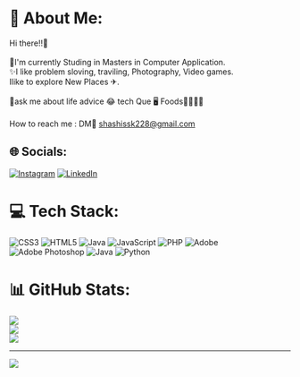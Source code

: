 # 💫 About Me:
Hi there!!👋<br><br>🔭I'm currently Studing in Masters in Computer Application.<br>✨I like problem sloving, traviling, Photography, Video games.<br>Ilike to explore New Places ✈.<br><br>💭ask me about life advice 😂 tech Que 🖥 Foods🍔🍕🍟🍿<br><br>How to reach me : DM📧 shashissk228@gmail.com


## 🌐 Socials:
[![Instagram](https://img.shields.io/badge/Instagram-%23E4405F.svg?logo=Instagram&logoColor=white)](https://instagram.com/shashi._ssk) [![LinkedIn](https://img.shields.io/badge/LinkedIn-%230077B5.svg?logo=linkedin&logoColor=white)](https://linkedin.com/in/https://www.linkedin.com/in/shashisharma228/) 

# 💻 Tech Stack:
![CSS3](https://img.shields.io/badge/css3-%231572B6.svg?style=plastic&logo=css3&logoColor=white) ![HTML5](https://img.shields.io/badge/html5-%23E34F26.svg?style=plastic&logo=html5&logoColor=white) ![Java](https://img.shields.io/badge/java-%23ED8B00.svg?style=plastic&logo=openjdk&logoColor=white) ![JavaScript](https://img.shields.io/badge/javascript-%23323330.svg?style=plastic&logo=javascript&logoColor=%23F7DF1E) ![PHP](https://img.shields.io/badge/php-%23777BB4.svg?style=plastic&logo=php&logoColor=white) ![Adobe](https://img.shields.io/badge/adobe-%23FF0000.svg?style=plastic&logo=adobe&logoColor=white) ![Adobe Photoshop](https://img.shields.io/badge/adobe%20photoshop-%2331A8FF.svg?style=plastic&logo=adobe%20photoshop&logoColor=white) ![Java](https://img.shields.io/badge/java-%23ED8B00.svg?style=plastic&logo=openjdk&logoColor=white) ![Python](https://img.shields.io/badge/python-3670A0?style=plastic&logo=python&logoColor=ffdd54)
# 📊 GitHub Stats:
![](https://github-readme-stats.vercel.app/api?username=shashi699&theme=onedark&hide_border=false&include_all_commits=false&count_private=false)<br/>
![](https://github-readme-streak-stats.herokuapp.com/?user=shashi699&theme=onedark&hide_border=false)<br/>
![](https://github-readme-stats.vercel.app/api/top-langs/?username=shashi699&theme=onedark&hide_border=false&include_all_commits=false&count_private=false&layout=compact)

---
[![](https://visitcount.itsvg.in/api?id=shashi699&icon=0&color=1)](https://visitcount.itsvg.in)

<!-- Proudly created with GPRM ( https://gprm.itsvg.in ) -->
<!---
shashi699/shashi699 is a ✨ special ✨ repository because its `README.md` (this file) appears on your GitHub profile.
You can click the Preview link to take a look at your changes.
--->
